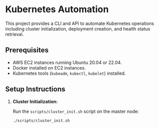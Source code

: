 # Kubernetes Automation

This project provides a CLI and API to automate Kubernetes operations including cluster initialization, deployment creation, and health status retrieval.

## Prerequisites

- AWS EC2 instances running Ubuntu 20.04 or 22.04.
- Docker installed on EC2 instances.
- Kubernetes tools (`kubeadm`, `kubectl`, `kubelet`) installed.

## Setup Instructions

1. **Cluster Initialization:**

   Run the `scripts/cluster_init.sh` script on the master node:

   ```bash
   ./scripts/cluster_init.sh
